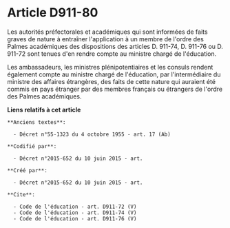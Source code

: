 # Article D911-80

Les autorités préfectorales et académiques qui sont informées de faits graves de nature à entraîner l'application à un membre
de l'ordre des Palmes académiques des dispositions des articles D. 911-74, D. 911-76 ou D. 911-72 sont tenues d'en rendre
compte au ministre chargé de l'éducation. 

Les ambassadeurs, les ministres plénipotentiaires et les consuls rendent également compte au ministre chargé de l'éducation,
par l'intermédiaire du ministre des affaires étrangères, des faits de cette nature qui auraient été commis en pays étranger
par des membres français ou étrangers de l'ordre des Palmes académiques.

**Liens relatifs à cet article**

	**Anciens textes**:

	  - Décret n°55-1323 du 4 octobre 1955 - art. 17 (Ab)

	**Codifié par**:

	  - Décret n°2015-652 du 10 juin 2015 - art.

	**Créé par**:

	  - Décret n°2015-652 du 10 juin 2015 - art.

	**Cite**:

	  - Code de l'éducation - art. D911-72 (V)
	  - Code de l'éducation - art. D911-74 (V)
	  - Code de l'éducation - art. D911-76 (V)

